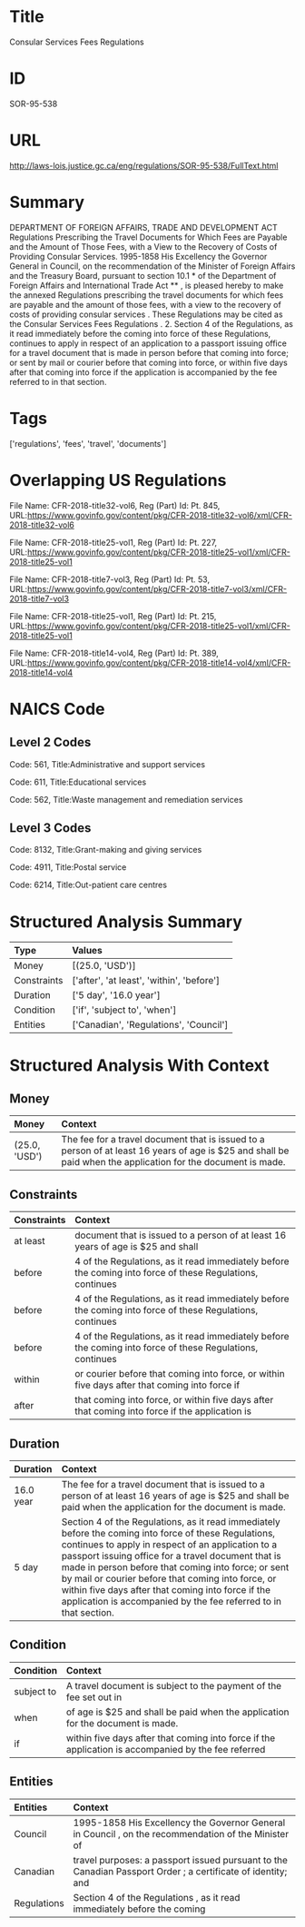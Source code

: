 # Title
Consular Services Fees Regulations


# ID
SOR-95-538

# URL
http://laws-lois.justice.gc.ca/eng/regulations/SOR-95-538/FullText.html


# Summary
DEPARTMENT OF FOREIGN AFFAIRS, TRADE AND DEVELOPMENT ACT Regulations Prescribing the Travel Documents for Which Fees are Payable and the Amount of Those Fees, with a View to the Recovery of Costs of Providing Consular Services.
1995-1858 His Excellency the Governor General in Council, on the recommendation of the Minister of Foreign Affairs and the Treasury Board, pursuant to section 10.1 *  of the  Department of Foreign Affairs and International Trade Act ** , is pleased hereby to make the annexed  Regulations prescribing the travel documents for which fees are payable and the amount of those fees, with a view to the recovery of costs of providing consular services .
These Regulations may be cited as the  Consular Services Fees Regulations .
2. Section 4 of the Regulations, as it read immediately before the coming into force of these Regulations, continues to apply in respect of an application to a passport issuing office for a travel document that is made in person before that coming into force; or sent by mail or courier before that coming into force, or within five days after that coming into force if the application is accompanied by the fee referred to in that section.


# Tags
['regulations', 'fees', 'travel', 'documents']


# Overlapping US Regulations
File Name: CFR-2018-title32-vol6, Reg (Part) Id: Pt. 845, URL:https://www.govinfo.gov/content/pkg/CFR-2018-title32-vol6/xml/CFR-2018-title32-vol6

File Name: CFR-2018-title25-vol1, Reg (Part) Id: Pt. 227, URL:https://www.govinfo.gov/content/pkg/CFR-2018-title25-vol1/xml/CFR-2018-title25-vol1

File Name: CFR-2018-title7-vol3, Reg (Part) Id: Pt. 53, URL:https://www.govinfo.gov/content/pkg/CFR-2018-title7-vol3/xml/CFR-2018-title7-vol3

File Name: CFR-2018-title25-vol1, Reg (Part) Id: Pt. 215, URL:https://www.govinfo.gov/content/pkg/CFR-2018-title25-vol1/xml/CFR-2018-title25-vol1

File Name: CFR-2018-title14-vol4, Reg (Part) Id: Pt. 389, URL:https://www.govinfo.gov/content/pkg/CFR-2018-title14-vol4/xml/CFR-2018-title14-vol4




# NAICS Code
## Level 2 Codes
Code: 561, Title:Administrative and support services

Code: 611, Title:Educational services

Code: 562, Title:Waste management and remediation services




## Level 3 Codes
Code: 8132, Title:Grant-making and giving services

Code: 4911, Title:Postal service

Code: 6214, Title:Out-patient care centres







# Structured Analysis Summary
| Type        | Values                                    |
|:------------|:------------------------------------------|
| Money       | [(25.0, 'USD')]                           |
| Constraints | ['after', 'at least', 'within', 'before'] |
| Duration    | ['5 day', '16.0 year']                    |
| Condition   | ['if', 'subject to', 'when']              |
| Entities    | ['Canadian', 'Regulations', 'Council']    |


# Structured Analysis With Context
 


## Money
| Money         | Context                                                                                                                                                      |
|:--------------|:-------------------------------------------------------------------------------------------------------------------------------------------------------------|
| (25.0, 'USD') | The fee for a travel document that is issued to a person of at least 16 years of age is $25 and shall be paid when the application for the document is made. |


## Constraints
| Constraints   | Context                                                                                                   |
|:--------------|:----------------------------------------------------------------------------------------------------------|
| at least      | document that is issued to a person of at least 16 years of age is $25 and shall                          |
| before        | 4 of the Regulations, as it read immediately before the coming into force of these Regulations, continues |
| before        | 4 of the Regulations, as it read immediately before the coming into force of these Regulations, continues |
| before        | 4 of the Regulations, as it read immediately before the coming into force of these Regulations, continues |
| within        | or courier before that coming into force, or within five days after that coming into force if             |
| after         | that coming into force, or within five days after that coming into force if the application is            |


## Duration
| Duration   | Context                                                                                                                                                                                                                                                                                                                                                                                                                                               |
|:-----------|:------------------------------------------------------------------------------------------------------------------------------------------------------------------------------------------------------------------------------------------------------------------------------------------------------------------------------------------------------------------------------------------------------------------------------------------------------|
| 16.0 year  | The fee for a travel document that is issued to a person of at least 16 years of age is $25 and shall be paid when the application for the document is made.                                                                                                                                                                                                                                                                                          |
| 5 day      | Section 4 of the Regulations, as it read immediately before the coming into force of these Regulations, continues to apply in respect of an application to a passport issuing office for a travel document that is made in person before that coming into force; or sent by mail or courier before that coming into force, or within five days after that coming into force if the application is accompanied by the fee referred to in that section. |


## Condition
| Condition   | Context                                                                                             |
|:------------|:----------------------------------------------------------------------------------------------------|
| subject to  | A travel document is  subject to the payment of the fee set out in                                  |
| when        | of age is $25 and shall be paid when  the application for the document is made.                     |
| if          | within five days after that coming into force if the application is accompanied by the fee referred |


## Entities
| Entities    | Context                                                                                                     |
|:------------|:------------------------------------------------------------------------------------------------------------|
| Council     | 1995-1858 His Excellency the Governor General in  Council , on the recommendation of the Minister of        |
| Canadian    | travel purposes: a passport issued pursuant to the Canadian Passport Order ; a certificate of identity; and |
| Regulations | Section 4 of the  Regulations , as it read immediately before the coming                                    |


